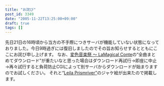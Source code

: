 ```yaml
---
title: "お詫び"
post_id: 3349
date: "2005-11-22T13:25:00+09:00"
draft: true
tags: []
---
```



先日21日の16時頃から当方の不手際につきサーバが機能していない状態になっておりました。今日9時過ぎには復旧しましたのでその旨お知らせするとともにここにお詫び申し上げます。 なお、[変色音楽祭 ～ LaMagical Conte](http://lama.danmaq.com/lamarisa/)の“全曲まとめてダウンロード”が重たいなと思った場合はダウンロード再試行→即座に中止→再々試行すると負荷防止CGIによって別サーバからダウンロードが始まりますのでお試しください。  それと“[Leila Prismriver”](https://danmaq.com/!/leila/)のジャケ絵が出来たので掲載します。
